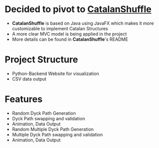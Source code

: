 # Decided to pivot to [CatalanShuffle](https://github.com/OBipolar/CatalanShuffle)
* **CatalanShuffle** is based on Java using JavaFX which makes it more customizable to implement Catalan Structures
* A more clear MVC model is being applied in the project
* More details can be found in **CatalanShuffle**'s README

# Project Structure
* Python-Backend Website for visualization
* CSV data output 

# Features
* Random Dyck Path Generation
* Dyck Path swapping and validation
* Animation, Data Output
* Random Multiple Dyck Path Generation
* Multiple Dyck Path swapping and validation
* Animation, Data Output 
